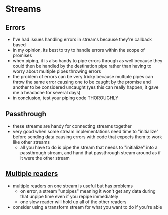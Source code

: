 # Streams

## Errors

- I've had issues handling errors in streams because they're callback based
- in my opinion, its best to try to handle errors within the scope of promises
- when piping, it is also handy to pipe errors through as well because they could then be handled by the destination pipe rather than having to worry about multiple pipes throwing errors
- the problem of errors can be very tricky because multiple pipes can throw the same error causing one to be caught by the promise and another to be considered uncaught (yes this can really happen, it gave me a headache for several days)
- in conclusion, test your piping code THOROUGHLY

## Passthrough

- these streams are handy for connecting streams together
- very good when some stream implementations need time to "initialize" before sending data causing errors with code that expects them to work like other streams
  - all you have to do is pipe the stream that needs to "initialize" into a passthrough stream, and hand that passthrough stream around as if it were the other stream

## [Multiple readers](https://blog.hustle.com/streams-and-pipes-and-errors-oh-my-62bc07b48ff1)

- multiple readers on one stream is useful but has problems
  - on error, a stream "unpipes" meaning it won't get any data during that unpipe time even if you repipe immediately
  - one slow reader will hold up all of the other readers
- consider using a transform stream for what you want to do if you're able
